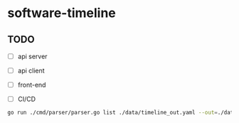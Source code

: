 # software-timeline

## TODO

- [ ] api server
- [ ] api client
- [ ] front-end
- [ ] CI/CD


``` sh
go run ./cmd/parser/parser.go list ./data/timeline_out.yaml --out=./data/timeline_out.yaml
```
